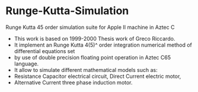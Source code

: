 # Runge-Kutta-Simulation
Runge Kutta 45 order simulation suite for Apple II machine in Aztec C

*  This work is based on 1999-2000 Thesis work of Greco Riccardo.
*  It implement an Runge Kutta 4(5)^ order integration numerical method of differential equations set
*  by use of double precision floating point operation in Aztec C65 language.
*  It allow to simulate different mathematical models such as:
*  Resistance Capacitor electrical circuit, Direct Current electric motor,
*  Alternative Current three phase induction motor.
